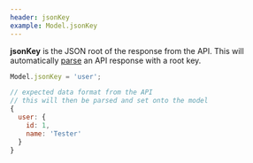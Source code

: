 ```yaml
---
header: jsonKey
example: Model.jsonKey
---
```


**jsonKey** is the JSON root of the response from the API. This will automatically [parse](#parse) an API response with a root key.

```js
Model.jsonKey = 'user';

// expected data format from the API
// this will then be parsed and set onto the model
{
  user: {
    id: 1,
    name: 'Tester'
  }
}
```

